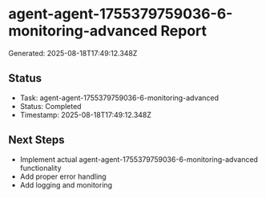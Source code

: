 # agent-agent-1755379759036-6-monitoring-advanced Report

Generated: 2025-08-18T17:49:12.348Z

## Status
- Task: agent-agent-1755379759036-6-monitoring-advanced
- Status: Completed
- Timestamp: 2025-08-18T17:49:12.348Z

## Next Steps
- Implement actual agent-agent-1755379759036-6-monitoring-advanced functionality
- Add proper error handling
- Add logging and monitoring
